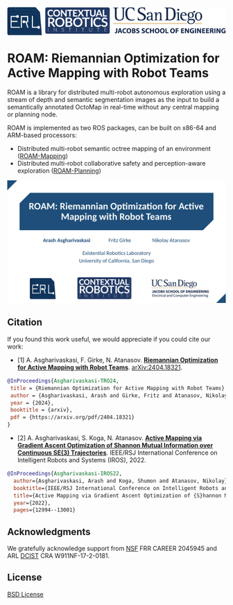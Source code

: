 
<div align="center">
  <a href="http://erl.ucsd.edu/">
    <img align="left" src="docs/media/erl.png" width="80" alt="erl">
  </a>
  <a href="https://contextualrobotics.ucsd.edu/">
    <img align="center" src="docs/media/cri.png" width="150" alt="cri">
  </a>
  <a href="https://ucsd.edu/">
    <img align="right" src="docs/media/ucsd.png" width="260" alt="ucsd">
  </a>
</div>

# ROAM: Riemannian Optimization for Active Mapping with Robot Teams

ROAM is a library for distributed multi-robot autonomous exploration using a stream of depth and semantic segmentation images as the input to build a semantically annotated OctoMap in real-time without any central mapping or planning node.

ROAM is implemented as two ROS packages, can be built on x86-64 and ARM-based processors:
- Distributed multi-robot semantic octree mapping of an environment ([ROAM-Mapping](https://github.com/ExistentialRobotics/ROAM/tree/master/ROAM-Mapping))
- Distributed multi-robot collaborative safety and perception-aware exploration ([ROAM-Planning](https://github.com/ExistentialRobotics/ROAM/tree/master/ROAM-Planning))

<p align="center">
    <a href="https://youtu.be/EADUWRSkOKs?si=d8Rs7uKJreQm6Str">
    <img src="docs/media/ROAM.png" alt="ROAM">
    </a>
</p>

## Citation

If you found this work useful, we would appreciate if you could cite our work:

- [1] A. Asgharivaskasi, F. Girke, N. Atanasov. [**Riemannian Optimization for Active Mapping with Robot Teams**](https://arxiv.org/abs/2404.18321). [arXiv:2404.18321](https://arxiv.org/abs/2404.18321).
 
 ```bibtex
@InProceedings{Asgharivaskasi-TRO24,
  title = {Riemannian Optimization for Active Mapping with Robot Teams},
  author = {Asgharivaskasi, Arash and Girke, Fritz and Atanasov, Nikolay},
  year = {2024},
  booktitle = {arxiv},
  pdf = {https://arxiv.org/pdf/2404.18321}
}
```

- [2] A. Asgharivaskasi, S. Koga, N. Atanasov. [**Active Mapping via Gradient Ascent Optimization of Shannon Mutual Information over Continuous SE(3) Trajectories**](https://ieeexplore.ieee.org/abstract/document/9981875/). IEEE/RSJ International Conference on Intelligent Robots and Systems (IROS), 2022.

```bibtex
@InProceedings{Asgharivaskasi-IROS22,
  author={Asgharivaskasi, Arash and Koga, Shumon and Atanasov, Nikolay},
  booktitle={IEEE/RSJ International Conference on Intelligent Robots and Systems (IROS)}, 
  title={Active Mapping via Gradient Ascent Optimization of {S}hannon Mutual Information over Continuous {SE(3)} Trajectories}, 
  year={2022},
  pages={12994--13001}
```

## Acknowledgments

We gratefully acknowledge support from [NSF](https://www.nsf.gov/) FRR CAREER 2045945 and ARL [DCIST](https://www.dcist.org/) CRA W911NF-17-2-0181.

## License

[BSD License](LICENSE.BSD)
